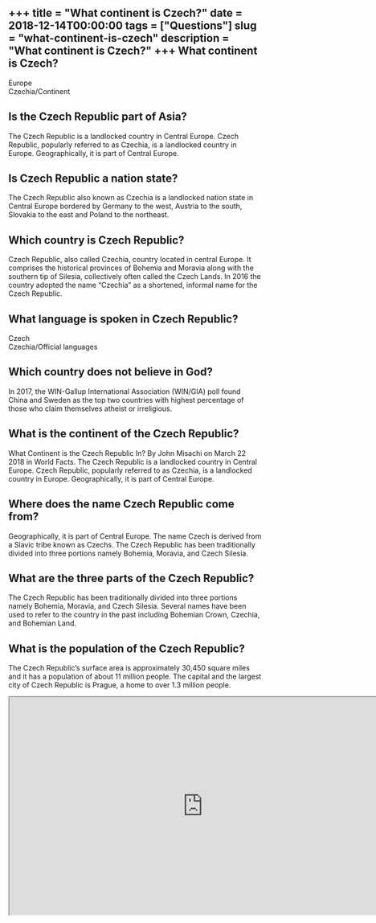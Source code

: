 +++
title = "What continent is Czech?"
date = 2018-12-14T00:00:00
tags = ["Questions"]
slug = "what-continent-is-czech"
description = "What continent is Czech?"
+++
What continent is Czech?
------------------------

Europe  
Czechia/Continent

Is the Czech Republic part of Asia?
-----------------------------------

The Czech Republic is a landlocked country in Central Europe. Czech Republic, popularly referred to as Czechia, is a landlocked country in Europe. Geographically, it is part of Central Europe.

Is Czech Republic a nation state?
---------------------------------

The Czech Republic also known as Czechia is a landlocked nation state in Central Europe bordered by Germany to the west, Austria to the south, Slovakia to the east and Poland to the northeast.

Which country is Czech Republic?
--------------------------------

Czech Republic, also called Czechia, country located in central Europe. It comprises the historical provinces of Bohemia and Moravia along with the southern tip of Silesia, collectively often called the Czech Lands. In 2016 the country adopted the name “Czechia” as a shortened, informal name for the Czech Republic.

What language is spoken in Czech Republic?
------------------------------------------

Czech  
Czechia/Official languages

Which country does not believe in God?
--------------------------------------

In 2017, the WIN-Gallup International Association (WIN/GIA) poll found China and Sweden as the top two countries with highest percentage of those who claim themselves atheist or irreligious.

What is the continent of the Czech Republic?
--------------------------------------------

What Continent is the Czech Republic In? By John Misachi on March 22 2018 in World Facts. The Czech Republic is a landlocked country in Central Europe. Czech Republic, popularly referred to as Czechia, is a landlocked country in Europe. Geographically, it is part of Central Europe.

Where does the name Czech Republic come from?
---------------------------------------------

Geographically, it is part of Central Europe. The name Czech is derived from a Slavic tribe known as Czechs. The Czech Republic has been traditionally divided into three portions namely Bohemia, Moravia, and Czech Silesia.

What are the three parts of the Czech Republic?
-----------------------------------------------

The Czech Republic has been traditionally divided into three portions namely Bohemia, Moravia, and Czech Silesia. Several names have been used to refer to the country in the past including Bohemian Crown, Czechia, and Bohemian Land.

What is the population of the Czech Republic?
---------------------------------------------

The Czech Republic’s surface area is approximately 30,450 square miles and it has a population of about 11 million people. The capital and the largest city of Czech Republic is Prague, a home to over 1.3 million people.

<iframe allow="accelerometer; autoplay; clipboard-write; encrypted-media; gyroscope; picture-in-picture" allowfullscreen="" class="__youtube_prefs__  epyt-is-override  no-lazyload" data-no-lazy="1" data-origheight="433" data-origwidth="770" data-skipgform_ajax_framebjll="" height="433" id="_ytid_65697" loading="lazy" src="https://www.youtube.com/embed/Lu7VTYWgCKg?enablejsapi=1&autoplay=0&cc_load_policy=0&cc_lang_pref=&iv_load_policy=1&loop=0&modestbranding=0&rel=1&fs=1&playsinline=0&autohide=2&theme=dark&color=red&controls=1&" title="YouTube player" width="770"></iframe>